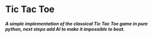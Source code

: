 # Tic Tac Toe
##### A simple implementation of the classical Tic Tac Toe game in pure python, next steps add AI to make it impossible to beat.
